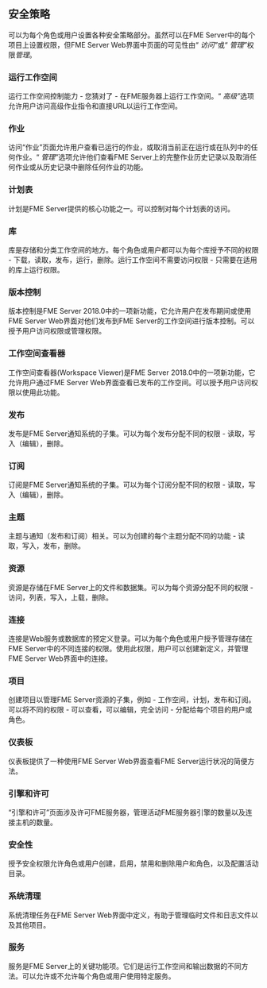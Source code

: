   <div id="readme" class="readme blob instapaper_body">
    <article class="markdown-body entry-content" itemprop="text"><h1><a id="user-content-security-policies" class="anchor" aria-hidden="true" href="./3.02.SecurityPolicies.md#security-policies"></a><font style="vertical-align: inherit;"><font style="vertical-align: inherit;">安全策略</font></font></h1>
<p><font style="vertical-align: inherit;"><font style="vertical-align: inherit;">可以为每个角色或用户设置各种安全策略部分。</font><font style="vertical-align: inherit;">虽然可以在FME Server中的每个项目上设置权限，但FME Server Web界面中页面的可见性由“ </font></font><em><font style="vertical-align: inherit;"><font style="vertical-align: inherit;">访问”</font></font></em><font style="vertical-align: inherit;"><font style="vertical-align: inherit;">或“ </font></font><em><font style="vertical-align: inherit;"><font style="vertical-align: inherit;">管理”</font></font></em><font style="vertical-align: inherit;"><font style="vertical-align: inherit;">权限</font><em><font style="vertical-align: inherit;">管理</font></em><font style="vertical-align: inherit;">。</font></font></p>
<h3><a id="user-content-run-workspace" class="anchor" aria-hidden="true" href="./3.02.SecurityPolicies.md#run-workspace"></a><font style="vertical-align: inherit;"><font style="vertical-align: inherit;">运行工作空间</font></font></h3>
<p><font style="vertical-align: inherit;"><font style="vertical-align: inherit;">运行工作空间控制能力 - 您猜对了 - 在FME服务器上运行工作空间。</font><font style="vertical-align: inherit;">“ </font></font><em><font style="vertical-align: inherit;"><font style="vertical-align: inherit;">高级”</font></font></em><font style="vertical-align: inherit;"><font style="vertical-align: inherit;">选项允许用户访问高级作业指令和直接URL以运行工作空间。</font></font></p>
<h3><a id="user-content-jobs" class="anchor" aria-hidden="true" href="./3.02.SecurityPolicies.md#jobs"></a><font style="vertical-align: inherit;"><font style="vertical-align: inherit;">作业</font></font></h3>
<p><font style="vertical-align: inherit;"><font style="vertical-align: inherit;">访问“作业”页面允许用户查看已运行的作业，或取消当前正在运行或在队列中的任何作业。</font><font style="vertical-align: inherit;">“ </font></font><em><font style="vertical-align: inherit;"><font style="vertical-align: inherit;">管理”</font></font></em><font style="vertical-align: inherit;"><font style="vertical-align: inherit;">选项允许他们查看FME Server上的完整作业历史记录以及取消任何作业或从历史记录中删除任何作业的功能。</font></font></p>
<h3><a id="user-content-schedules" class="anchor" aria-hidden="true" href="./3.02.SecurityPolicies.md#schedules"></a><font style="vertical-align: inherit;"><font style="vertical-align: inherit;">计划表</font></font></h3>
<p><font style="vertical-align: inherit;"><font style="vertical-align: inherit;">计划是FME Server提供的核心功能之一。</font><font style="vertical-align: inherit;">可以控制对每个计划表的访问。</font></font></p>
<h3><a id="user-content-repositories" class="anchor" aria-hidden="true" href="./3.02.SecurityPolicies.md#repositories"></a><font style="vertical-align: inherit;"><font style="vertical-align: inherit;">库</font></font></h3>
<p><font style="vertical-align: inherit;"><font style="vertical-align: inherit;">库是存储和分类工作空间的地方。</font><font style="vertical-align: inherit;">每个角色或用户都可以为每个库授予不同的权限 - 下载，读取，发布，运行，删除。</font><font style="vertical-align: inherit;">运行工作空间不需要访问权限 - 只需要在适用的库上运行权限。</font></font></p>
<h3><a id="user-content-version-control" class="anchor" aria-hidden="true" href="./3.02.SecurityPolicies.md#version-control"></a><font style="vertical-align: inherit;"><font style="vertical-align: inherit;">版本控制</font></font></h3>
<p><font style="vertical-align: inherit;"><font style="vertical-align: inherit;">版本控制是FME Server 2018.0中的一项新功能，它允许用户在发布期间或使用FME Server Web界面对他们发布到FME Server的工作空间进行版本控制。</font><font style="vertical-align: inherit;">可以授予用户访问权限或管理权限。</font></font></p>
<h3><a id="user-content-workspace-viewer" class="anchor" aria-hidden="true" href="./3.02.SecurityPolicies.md#workspace-viewer"></a><font style="vertical-align: inherit;"><font style="vertical-align: inherit;">工作空间查看器</font></font></h3>
<p><font style="vertical-align: inherit;"><font style="vertical-align: inherit;">工作空间查看器(Workspace Viewer)是FME Server 2018.0中的一项新功能，它允许用户通过FME Server Web界面查看已发布的工作空间。</font><font style="vertical-align: inherit;">可以授予用户访问权限以使用此功能。</font></font></p>
<h3><a id="user-content-publications" class="anchor" aria-hidden="true" href="./3.02.SecurityPolicies.md#publications"></a><font style="vertical-align: inherit;"><font style="vertical-align: inherit;">发布</font></font></h3>
<p><font style="vertical-align: inherit;"><font style="vertical-align: inherit;">发布是FME Server通知系统的子集。</font><font style="vertical-align: inherit;">可以为每个发布分配不同的权限 - 读取，写入（编辑），删除。</font></font></p>
<h3><a id="user-content-subscriptions" class="anchor" aria-hidden="true" href="./3.02.SecurityPolicies.md#subscriptions"></a><font style="vertical-align: inherit;"><font style="vertical-align: inherit;">订阅</font></font></h3>
<p><font style="vertical-align: inherit;"><font style="vertical-align: inherit;">订阅是FME Server通知系统的子集。</font><font style="vertical-align: inherit;">可以为每个订阅分配不同的权限 - 读取，写入（编辑），删除。</font></font></p>
<h3><a id="user-content-topics" class="anchor" aria-hidden="true" href="./3.02.SecurityPolicies.md#topics"></a><font style="vertical-align: inherit;"><font style="vertical-align: inherit;">主题</font></font></h3>
<p><font style="vertical-align: inherit;"><font style="vertical-align: inherit;">主题与通知（发布和订阅）相关。</font><font style="vertical-align: inherit;">可以为创建的每个主题分配不同的功能 - 读取，写入，发布，删除。</font></font></p>
<h3><a id="user-content-resources" class="anchor" aria-hidden="true" href="./3.02.SecurityPolicies.md#resources"></a><font style="vertical-align: inherit;"><font style="vertical-align: inherit;">资源</font></font></h3>
<p><font style="vertical-align: inherit;"><font style="vertical-align: inherit;">资源是存储在FME Server上的文件和数据集。</font><font style="vertical-align: inherit;">可以为每个资源分配不同的权限 - 访问，列表，写入，上载，删除。</font></font></p>
<h3><a id="user-content-connections" class="anchor" aria-hidden="true" href="./3.02.SecurityPolicies.md#connections"></a><font style="vertical-align: inherit;"><font style="vertical-align: inherit;">连接</font></font></h3>
<p><font style="vertical-align: inherit;"><font style="vertical-align: inherit;">连接是Web服务或数据库的预定义登录。</font><font style="vertical-align: inherit;">可以为每个角色或用户授予管理存储在FME Server中的不同连接的权限。</font><font style="vertical-align: inherit;">使用此权限，用户可以创建新定义，并管理FME Server Web界面中的连接。</font></font></p>
<h3><a id="user-content-projects" class="anchor" aria-hidden="true" href="./3.02.SecurityPolicies.md#projects"></a><font style="vertical-align: inherit;"><font style="vertical-align: inherit;">项目</font></font></h3>
<p><font style="vertical-align: inherit;"><font style="vertical-align: inherit;">创建项目以管理FME Server资源的子集，例如 - 工作空间，计划，发布和订阅。</font><font style="vertical-align: inherit;">可以将不同的权限 - 可以查看，可以编辑，完全访问 - 分配给每个项目的用户或角色。</font></font></p>
<h3><a id="user-content-dashboards" class="anchor" aria-hidden="true" href="./3.02.SecurityPolicies.md#dashboards"></a><font style="vertical-align: inherit;"><font style="vertical-align: inherit;">仪表板</font></font></h3>
<p><font style="vertical-align: inherit;"><font style="vertical-align: inherit;">仪表板提供了一种使用FME Server Web界面查看FME Server运行状况的简便方法。</font></font></p>
<h3><a id="user-content-engines--licensing" class="anchor" aria-hidden="true" href="./3.02.SecurityPolicies.md#engines--licensing"></a><font style="vertical-align: inherit;"><font style="vertical-align: inherit;">引擎和许可</font></font></h3>
<p><font style="vertical-align: inherit;"><font style="vertical-align: inherit;">“引擎和许可”页面涉及许可FME服务器，管理活动FME服务器引擎的数量以及连接主机的数量。</font></font></p>
<h3><a id="user-content-security" class="anchor" aria-hidden="true" href="./3.02.SecurityPolicies.md#security"></a><font style="vertical-align: inherit;"><font style="vertical-align: inherit;">安全性</font></font></h3>
<p><font style="vertical-align: inherit;"><font style="vertical-align: inherit;">授予安全权限允许角色或用户创建，启用，禁用和删除用户和角色，以及配置活动目录。</font></font></p>
<h3><a id="user-content-system-cleanup" class="anchor" aria-hidden="true" href="./3.02.SecurityPolicies.md#system-cleanup"></a><font style="vertical-align: inherit;"><font style="vertical-align: inherit;">系统清理</font></font></h3>
<p><font style="vertical-align: inherit;"><font style="vertical-align: inherit;">系统清理任务在FME Server Web界面中定义，有助于管理临时文件和日志文件以及其他项目。</font></font></p>
<h3><a id="user-content-services" class="anchor" aria-hidden="true" href="./3.02.SecurityPolicies.md#services"></a><font style="vertical-align: inherit;"><font style="vertical-align: inherit;">服务</font></font></h3>
<p><font style="vertical-align: inherit;"><font style="vertical-align: inherit;">服务是FME Server上的关键功能项。</font><font style="vertical-align: inherit;">它们是运行工作空间和输出数据的不同方法。</font><font style="vertical-align: inherit;">可以允许或不允许每个角色或用户使用特定服务。</font></font></p>
</article>
  </div>
